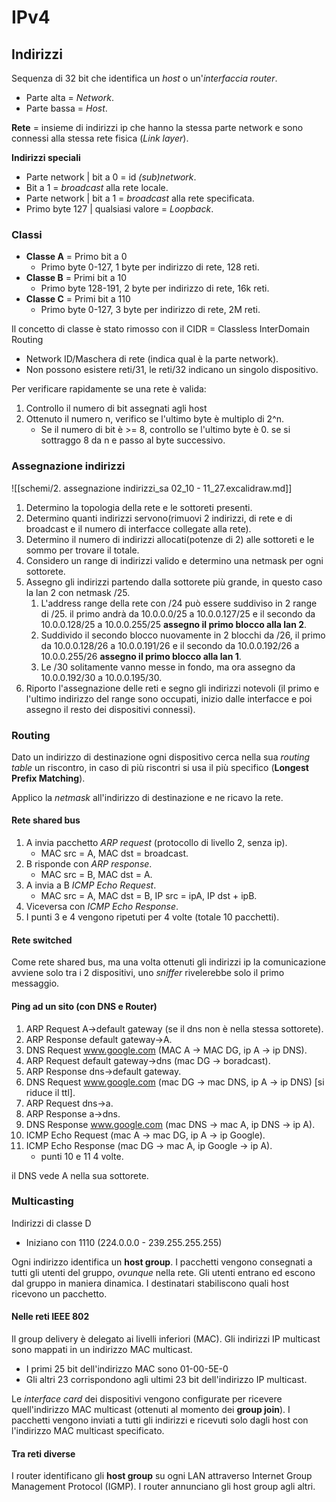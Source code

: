 # IPv4
## Indirizzi
Sequenza di 32 bit che identifica un *host* o un'*interfaccia router*.
- Parte alta = *Network*.
- Parte bassa = *Host*.

**Rete** = insieme di indirizzi ip che hanno la stessa parte network e sono connessi alla stessa rete fisica (*Link layer*).

**Indirizzi speciali**
- Parte network | bit a 0 = id *(sub)network*.
- Bit a 1 = *broadcast* alla rete locale.
- Parte network | bit a 1 = *broadcast* alla rete specificata.
- Primo byte 127 | qualsiasi valore = *Loopback*.

### Classi
- **Classe A** = Primo bit a 0
	- Primo byte 0-127, 1 byte per indirizzo di rete, 128 reti.
- **Classe B** = Primi bit a 10
	- Primo byte 128-191, 2 byte per indirizzo di rete, 16k reti.
- **Classe C** = Primi bit a 110
	- Primo byte 0-127, 3 byte per indirizzo di rete, 2M reti.

Il concetto di classe è stato rimosso con il CIDR = Classless InterDomain Routing
- Network ID/Maschera di rete (indica qual è la parte network).
- Non possono esistere reti/31, le reti/32 indicano un singolo dispositivo.

Per verificare rapidamente se una rete è valida:
1. Controllo il numero di bit assegnati agli host
2. Ottenuto il numero n, verifico se l'ultimo byte è multiplo di 2^n.
	- Se il numero di bit è >= 8, controllo se l'ultimo byte è 0. se si sottraggo 8 da n e passo al byte successivo.

### Assegnazione indirizzi
![[schemi/2. assegnazione indirizzi_sa 02_10 - 11_27.excalidraw.md]]

1. Determino la topologia della rete e le sottoreti presenti.
2. Determino quanti indirizzi servono(rimuovi 2 indirizzi, di rete e di broadcast e il numero di interfacce collegate alla rete).
3. Determino il numero di indirizzi allocati(potenze di 2) alle sottoreti e le sommo per trovare il totale.
4. Considero un range di indirizzi valido e determino una netmask per ogni sottorete.
5. Assegno gli indirizzi partendo dalla sottorete più grande, in questo caso la lan 2 con netmask /25.
	1. L'address range della rete con /24 può essere suddiviso in 2 range di /25. il primo andrà da 10.0.0.0/25 a 10.0.0.127/25 e il secondo da 10.0.0.128/25 a 10.0.0.255/25 **assegno il primo blocco alla lan 2**.
	2. Suddivido il secondo blocco nuovamente in 2 blocchi da /26, il primo da 10.0.0.128/26 a 10.0.0.191/26 e il secondo da 10.0.0.192/26 a 10.0.0.255/26 **assegno il primo blocco alla lan 1**.
	3. Le /30 solitamente vanno messe in fondo, ma ora assegno da 10.0.0.192/30 a 10.0.0.195/30.
6. Riporto l'assegnazione delle reti e segno gli indirizzi notevoli (il primo e l'ultimo indirizzo del range sono occupati, inizio dalle interfacce e poi assegno il resto dei dispositivi connessi).

### Routing
Dato un indirizzo di destinazione ogni dispositivo cerca nella sua *routing table* un riscontro, in caso di più riscontri si usa il più specifico (**Longest Prefix Matching**).

Applico la *netmask* all'indirizzo di destinazione e ne ricavo la rete.

#### Rete shared bus
1. A invia pacchetto *ARP request* (protocollo di livello 2, senza ip).
	- MAC src = A, MAC dst = broadcast.
2. B risponde con *ARP response*.
	- MAC src = B, MAC dst = A.
3. A invia a B *ICMP Echo Request*.
	- MAC src = A, MAC dst = B, IP src = ipA, IP dst + ipB.
4. Viceversa con *ICMP Echo Response*.
5. I punti 3 e 4 vengono ripetuti per 4 volte (totale 10 pacchetti).

#### Rete switched
Come rete shared bus, ma una volta ottenuti gli indirizzi ip la comunicazione avviene solo tra i 2 dispositivi, uno *sniffer* rivelerebbe solo il primo messaggio.

#### Ping ad un sito (con DNS e Router)
1. ARP Request A->default gateway (se il dns non è nella stessa sottorete).
2. ARP Response default gateway->A.
3. DNS Request www.google.com (MAC A -> MAC DG, ip A -> ip DNS).
4. ARP Request default gateway->dns (mac DG -> boradcast).
5. ARP Response dns->default gateway.
6. DNS Request www.google.com (mac DG -> mac DNS, ip A -> ip DNS) [si riduce il ttl].
7. ARP Request dns->a.
8. ARP Response a->dns.
9. DNS Response www.google.com (mac DNS -> mac A, ip DNS -> ip A).
10. ICMP Echo Request (mac A -> mac DG, ip A -> ip Google).
11. ICMP Echo Response (mac DG -> mac A, ip Google -> ip A).
	- punti 10 e 11 4 volte.

il DNS vede A nella sua sottorete.

### Multicasting
Indirizzi di classe D
- Iniziano con 1110 (224.0.0.0 - 239.255.255.255)

Ogni indirizzo identifica un **host group**. I pacchetti vengono consegnati a tutti gli utenti del gruppo, *ovunque* nella rete.
Gli utenti entrano ed escono dal gruppo in maniera dinamica. I destinatari stabiliscono quali host ricevono un pacchetto.

#### Nelle reti IEEE 802
Il group delivery è delegato ai livelli inferiori (MAC). Gli indirizzi IP multicast sono mappati in un indirizzo MAC multicast.
- I primi 25 bit dell'indirizzo MAC sono 01-00-5E-0
- Gli altri 23 corrispondono agli ultimi 23 bit dell'indirizzo IP multicast.

Le *interface card* dei dispositivi vengono configurate per ricevere quell'indirizzo MAC multicast (ottenuti al momento dei **group join**).
I pacchetti vengono inviati a tutti gli indirizzi e ricevuti solo dagli host con l'indirizzo MAC multicast specificato.

#### Tra reti diverse
I router identificano gli **host group** su ogni LAN attraverso Internet Group Management Protocol (IGMP). I router annunciano gli host group agli altri.